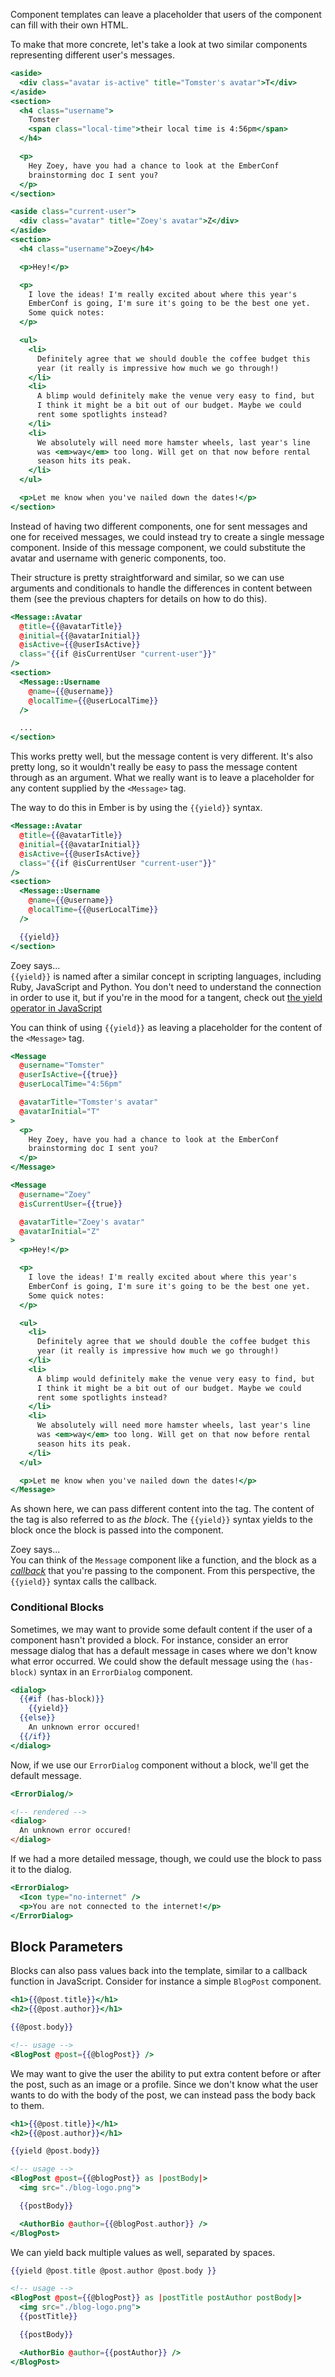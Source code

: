 Component templates can leave a placeholder that users of the component can fill
with their own HTML.

To make that more concrete, let's take a look at two similar components
representing different user's messages.

```handlebars {data-filename="app/components/received-message.hbs"}
<aside>
  <div class="avatar is-active" title="Tomster's avatar">T</div>
</aside>
<section>
  <h4 class="username">
    Tomster
    <span class="local-time">their local time is 4:56pm</span>
  </h4>

  <p>
    Hey Zoey, have you had a chance to look at the EmberConf
    brainstorming doc I sent you?
  </p>
</section>
```

```handlebars {data-filename="app/components/sent-message.hbs"}
<aside class="current-user">
  <div class="avatar" title="Zoey's avatar">Z</div>
</aside>
<section>
  <h4 class="username">Zoey</h4>

  <p>Hey!</p>

  <p>
    I love the ideas! I'm really excited about where this year's
    EmberConf is going, I'm sure it's going to be the best one yet.
    Some quick notes:
  </p>

  <ul>
    <li>
      Definitely agree that we should double the coffee budget this
      year (it really is impressive how much we go through!)
    </li>
    <li>
      A blimp would definitely make the venue very easy to find, but
      I think it might be a bit out of our budget. Maybe we could
      rent some spotlights instead?
    </li>
    <li>
      We absolutely will need more hamster wheels, last year's line
      was <em>way</em> too long. Will get on that now before rental
      season hits its peak.
    </li>
  </ul>

  <p>Let me know when you've nailed down the dates!</p>
</section>
```

Instead of having two different components, one for sent messages and one for
received messages, we could instead try to create a single message component.
Inside of this message component, we could substitute the avatar and username
with generic components, too.

Their structure is pretty straightforward and similar, so we can use arguments
and conditionals to handle the differences in content between them (see the
previous chapters for details on how to do this).

```handlebars {data-filename="app/components/message/index.hbs"}
<Message::Avatar
  @title={{@avatarTitle}}
  @initial={{@avatarInitial}}
  @isActive={{@userIsActive}}
  class="{{if @isCurrentUser "current-user"}}"
/>
<section>
  <Message::Username
    @name={{@username}}
    @localTime={{@userLocalTime}}
  />

  ...
</section>
```

This works pretty well, but the message content is very different. It's also
pretty long, so it wouldn't really be easy to pass the message content through
as an argument. What we really want is to leave a placeholder for any content
supplied by the `<Message>` tag.

The way to do this in Ember is by using the `{{yield}}` syntax.

```handlebars {data-filename="app/components/message/index.hbs"}
<Message::Avatar
  @title={{@avatarTitle}}
  @initial={{@avatarInitial}}
  @isActive={{@userIsActive}}
  class="{{if @isCurrentUser "current-user"}}"
/>
<section>
  <Message::Username
    @name={{@username}}
    @localTime={{@userLocalTime}}
  />

  {{yield}}
</section>
```

<div class="cta">
  <div class="cta-note">
    <div class="cta-note-body">
      <div class="cta-note-heading">Zoey says...</div>
      <div class="cta-note-message">
        <code>{{yield}}</code> is named after a similar concept in scripting languages,
        including Ruby, JavaScript and Python. You don't need to understand the connection
        in order to use it, but if you're in the mood for a tangent, check out
        <a href="https://developer.mozilla.org/en-US/docs/Web/JavaScript/Reference/Operators/yield">
          the yield operator in JavaScript
        </a>
      </div>
    </div>
    <img src="/images/mascots/zoey.png" role="presentation" alt="">
  </div>
</div>

You can think of using `{{yield}}` as leaving a placeholder for the content of the
`<Message>` tag.

```handlebars {data-filename="app/components/received-message.hbs"}
<Message
  @username="Tomster"
  @userIsActive={{true}}
  @userLocalTime="4:56pm"

  @avatarTitle="Tomster's avatar"
  @avatarInitial="T"
>
  <p>
    Hey Zoey, have you had a chance to look at the EmberConf
    brainstorming doc I sent you?
  </p>
</Message>
```

```handlebars {app/components/sent-message.hbs}
<Message
  @username="Zoey"
  @isCurrentUser={{true}}

  @avatarTitle="Zoey's avatar"
  @avatarInitial="Z"
>
  <p>Hey!</p>

  <p>
    I love the ideas! I'm really excited about where this year's
    EmberConf is going, I'm sure it's going to be the best one yet.
    Some quick notes:
  </p>

  <ul>
    <li>
      Definitely agree that we should double the coffee budget this
      year (it really is impressive how much we go through!)
    </li>
    <li>
      A blimp would definitely make the venue very easy to find, but
      I think it might be a bit out of our budget. Maybe we could
      rent some spotlights instead?
    </li>
    <li>
      We absolutely will need more hamster wheels, last year's line
      was <em>way</em> too long. Will get on that now before rental
      season hits its peak.
    </li>
  </ul>

  <p>Let me know when you've nailed down the dates!</p>
</Message>
```

As shown here, we can pass different content into the tag. The content
of the tag is also referred to as _the block_. The `{{yield}}` syntax
yields to the block once the block is passed into the component.

<div class="cta">
  <div class="cta-note">
    <div class="cta-note-body">
      <div class="cta-note-heading">Zoey says...</div>
      <div class="cta-note-message">
        You can think of the <code>Message</code> component like a function,
        and the block as a <a href="https://developer.mozilla.org/en-US/docs/Glossary/Callback_function"><em>callback</em></a>
        that you're passing to the component. From this perspective, the <code>{{yield}}</code> syntax
        calls the callback.
      </div>
    </div>
    <img src="/images/mascots/zoey.png" role="presentation" alt="">
  </div>
</div>

### Conditional Blocks

Sometimes, we may want to provide some default content if the user of a component
hasn't provided a block. For instance, consider an error message dialog that has
a default message in cases where we don't know what error occurred. We could show
the default message using the `(has-block)` syntax in an `ErrorDialog` component.

```handlebars {data-filename=app/components/error-dialog.hbs}
<dialog>
  {{#if (has-block)}}
    {{yield}}
  {{else}}
    An unknown error occured!
  {{/if}}
</dialog>
```

Now, if we use our `ErrorDialog` component without a block, we'll get the
default message.

```handlebars
<ErrorDialog/>
```
```html
<!-- rendered -->
<dialog>
  An unknown error occured!
</dialog>
```

If we had a more detailed message, though, we could use the block to pass it to
the dialog.

```handlebars
<ErrorDialog>
  <Icon type="no-internet" />
  <p>You are not connected to the internet!</p>
</ErrorDialog>
```

## Block Parameters

Blocks can also pass values back into the template, similar to a callback
function in JavaScript. Consider for instance a simple `BlogPost` component.

```handlebars {data-filename=app/components/blog-post.hbs}
<h1>{{@post.title}}</h1>
<h2>{{@post.author}}</h1>

{{@post.body}}
```

```handlebars
<!-- usage -->
<BlogPost @post={{@blogPost}} />
```

We may want to give the user the ability to put extra content before or after
the post, such as an image or a profile. Since we don't know what the
user wants to do with the body of the post, we can instead pass the body back
to them.

```handlebars {data-filename=app/components/blog-post.hbs}
<h1>{{@post.title}}</h1>
<h2>{{@post.author}}</h1>

{{yield @post.body}}
```

```handlebars
<!-- usage -->
<BlogPost @post={{@blogPost}} as |postBody|>
  <img src="./blog-logo.png">

  {{postBody}}

  <AuthorBio @author={{@blogPost.author}} />
</BlogPost>
```

We can yield back multiple values as well, separated by spaces.

```handlebars {data-filename=app/components/blog-post.hbs}
{{yield @post.title @post.author @post.body }}
```

```handlebars
<!-- usage -->
<BlogPost @post={{@blogPost}} as |postTitle postAuthor postBody|>
  <img src="./blog-logo.png">
  {{postTitle}}

  {{postBody}}

  <AuthorBio @author={{postAuthor}} />
</BlogPost>
```

<!-- eof - needed for pages that end in a code block  -->
